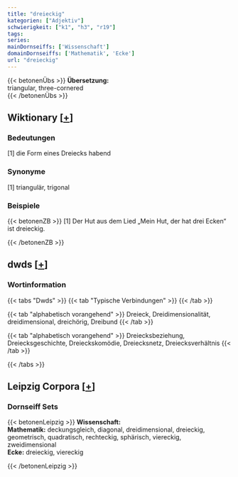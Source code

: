```yaml
---
title: "dreieckig"
kategorien: ["Adjektiv"]
schwierigkeit: ["k1", "h3", "r19"]
tags:
series:
mainDornseiffs: ['Wissenschaft']
domainDornseiffs: ['Mathematik', 'Ecke']
url: "dreieckig"
---
```


{{< betonenÜbs >}}
**Übersetzung:**  
triangular, three-cornered  
{{< /betonenÜbs >}}

## Wiktionary [[+](https://de.wiktionary.org/wiki/dreieckig)]

### Bedeutungen
[1] die Form eines Dreiecks habend  

### Synonyme
[1] triangulär, trigonal  

### Beispiele
{{< betonenZB >}}
[1] Der Hut aus dem Lied „Mein Hut, der hat drei Ecken“ ist dreieckig.  

{{< /betonenZB >}}


## dwds [[+](https://www.dwds.de/wb/dreieckig)]

### Wortinformation
{{< tabs "Dwds" >}}
{{< tab "Typische Verbindungen" >}}
{{< /tab >}}

{{< tab "alphabetisch vorangehend" >}}
Dreieck, Dreidimensionalität, dreidimensional, dreichörig, Dreibund
{{< /tab >}}

{{< tab "alphabetisch vorangehend" >}}
Dreiecksbeziehung, Dreiecksgeschichte, Dreieckskomödie, Dreiecksnetz, Dreiecksverhältnis
{{< /tab >}}

{{< /tabs >}}

## Leipzig Corpora [[+](https://corpora.uni-leipzig.de/en/res?word=dreieckig&corpusId=deu_newscrawl-public_2018)]

### Dornseiff Sets
{{< betonenLeipzig >}}
**Wissenschaft:**  
**Mathematik:** deckungsgleich, diagonal, dreidimensional, dreieckig, geometrisch, quadratisch, rechteckig, sphärisch, viereckig, zweidimensional  
**Ecke:** dreieckig, viereckig  

{{< /betonenLeipzig >}}
